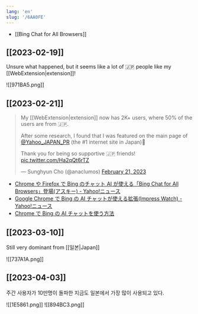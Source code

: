 ```yaml
---
lang: 'en'
slug: '/6AA0FE'
---
```


- [[Bing Chat for All Browsers]]

## [[2023-02-19]]

Unsure what happened, but it seems like a lot of 🇯🇵 people like my [[WebExtension|extension]]!

![[971BA5.png]]

## [[2023-02-21]]

> My [[WebExtension|extension]] now has 2K+ users, where 50% of the users are from 🇯🇵.
>
> After some research, I found that I was featured on the main page of [@Yahoo_JAPAN_PR](https://twitter.com/Yahoo_JAPAN_PR?ref_src=twsrc%5Etfw) (the #1 internet site in Japan)💖
>
> Thank you for being so supportive 🇯🇵 friends! [pic.twitter.com/Ha2qQt6rTZ](https://t.co/Ha2qQt6rTZ)
>
> — Sunghyun Cho (@anaclumos) [February 21, 2023](https://twitter.com/anaclumos/status/1627974844385206273?ref_src=twsrc%5Etfw)

- [Chrome や Firefox で Bing のチャット AI が使える「Bing Chat for All Browsers」登場(アスキー) - Yahoo!ニュース](https://news.yahoo.co.jp/articles/fa91cea4b421a3147e3345bb74f552fd3066e74f)
- [Google Chrome で Bing の AI チャットが使える拡張(Impress Watch) - Yahoo!ニュース](https://news.yahoo.co.jp/articles/7b4bc16e99c8cb430851d18337fa9957e8dd9b07)
- [Chrome で Bing の AI チャットを使う方法](https://jabrek.net/bing_ai_chrome/)

## [[2023-03-10]]

Still very dominant from [[일본|Japan]]

![[737A1A.png]]

## [[2023-04-03]]

주간 사용자가 10만명이 돌파한 지금도 일본에서 가장 많이 사용되고 있다.

![[1E5861.png]]
![[894BC3.png]]
